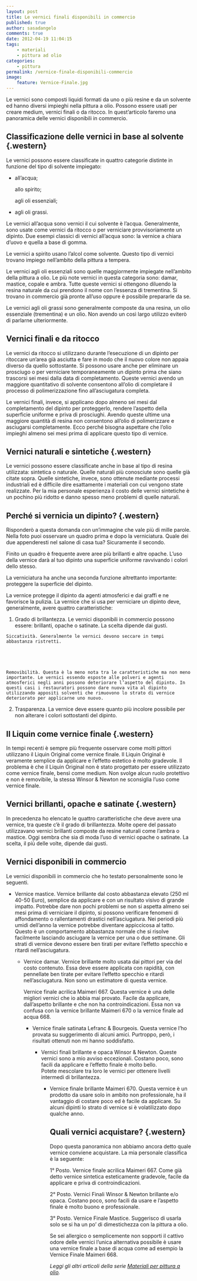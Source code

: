 ```yaml
---
layout: post
title: Le vernici finali disponibili in commercio
published: true
author: sasadangelo
comments: true
date: 2012-04-19 11:04:15
tags:
    - materiali
    - pittura ad olio
categories:
    - pittura
permalink: /vernice-finale-disponibili-commercio
image:
    feature: Vernice-Finale.jpg
---
```




  Le vernici sono composti liquidi formati da uno o più resine e da un solvente ed hanno diversi impieghi nella pittura a olio. Possono essere usati per creare medium, vernici finali o da ritocco. In quest&#8217;articolo faremo una panoramica delle vernici disponibili in commercio.



  


## Classificazione delle vernici in base al solvente {.western}


  Le vernici possono essere classificate in quattro categorie distinte in funzione del tipo di solvente impiegato:


  * 
      all&#8217;acqua;
    


  
    allo spirito;
  



  
    agli oli essenziali;
  


  * 
      agli oli grassi.
    


  Le vernici all&#8217;acqua sono vernici il cui solvente è l&#8217;acqua. Generalmente, sono usate come vernici da ritocco o per verniciare provvisoriamente un dipinto. Due esempi classici di vernici all&#8217;acqua sono: la vernice a chiara d&#8217;uovo e quella a base di gomma.



  Le vernici a spirito usano l&#8217;alcol come solvente. Questo tipo di vernici trovano impiego nell&#8217;ambito della pittura a tempera.



  Le vernici agli oli essenziali sono quelle maggiormente impiegate nell&#8217;ambito della pittura a olio. Le più note vernici in questa categoria sono: damar, mastice, copale e ambra. Tutte queste vernici si ottengono diluendo la resina naturale da cui prendono il nome con l&#8217;essenza di trementina. Si trovano in commercio già pronte all&#8217;uso oppure è possibile prepararle da se.



  Le vernici agli oli grassi sono generalmente composte da una resina, un olio essenziale (trementina) e un olio. Non avendo un così largo utilizzo eviterò di parlarne ulteriormente.


## Vernici finali e da ritocco


   Le vernici da ritocco si utilizzano durante l&#8217;esecuzione di un dipinto per ritoccare un&#8217;area già asciutta e fare in modo che il nuovo colore non appaia diverso da quello sottostante. Si possono usare anche per eliminare un prosciugo o per verniciare temporaneamente un dipinto prima che siano trascorsi sei mesi dalla data di completamento. Queste vernici avendo un maggiore quantitativo di solvente consentono all&#8217;olio di completare il processo di polimerizzazione fino all&#8217;asciugatura completa.



  Le vernici finali, invece, si applicano dopo almeno sei mesi dal completamento del dipinto per proteggerlo, rendere l&#8217;aspetto della superficie uniforme e priva di prosciughi. Avendo queste ultime una maggiore quantità di resina non consentono all&#8217;olio di polimerizzare e asciugarsi completamente. Ecco perché bisogna aspettare che l&#8217;olio impieghi almeno sei mesi prima di applicare questo tipo di vernice.


## Vernici naturali e sintetiche {.western}


  Le vernici possono essere classificate anche in base al tipo di resina utilizzata: sintetica o naturale. Quelle naturali più conosciute sono quelle già citate sopra. Quelle sintetiche, invece, sono ottenute mediante processi industriali ed è difficile dire esattamente i materiali con cui vengono state realizzate. Per la mia personale esperienza il costo delle vernici sintetiche è un pochino più ridotto e danno spesso meno problemi di quelle naturali.


## Perché si vernicia un dipinto? {.western}


  Risponderò a questa domanda con un’immagine che vale più di mille parole. Nella foto puoi osservare un quadro prima e dopo la verniciatura. Quale dei due appenderesti nel salone di casa tua? Sicuramente il secondo.





  Finito un quadro è frequente avere aree più brillanti e altre opache. L’uso della vernice darà al tuo dipinto una superficie uniforme ravvivando i colori dello stesso.



  La verniciatura ha anche una seconda funzione altrettanto importante: proteggere la superficie del dipinto.



  La vernice protegge il dipinto da agenti atmosferici e dai graffi e ne favorisce la pulizia. La vernice che si usa per verniciare un dipinto deve, generalmente, avere quattro caratteristiche:


  1. 
      Grado di brillantezza. Le vernici disponibili in commercio possono essere: brillanti, opache o satinate. La scelta dipende dai gusti.
    


  
    Siccatività. Generalmente le vernici devono seccare in tempi abbastanza ristretti.
  



  
    Removibilità. Questa è la meno nota tra le caratteristiche ma non meno importante. Le vernici essendo esposte alle polveri e agenti atmosferici negli anni possono deteriorare l’aspetto del dipinto. In questi casi i restauratori possono dare nuova vita al dipinto utilizzando appositi solventi che rimuovono lo strato di vernice deteriorato per applicarne uno nuovo.
  


  2. 
      Trasparenza. La vernice deve essere quanto più incolore possibile per non alterare i colori sottostanti del dipinto.
    

## Il Liquin come vernice finale {.western}




  In tempi recenti è sempre più frequente osservare come molti pittori utilizzano il&nbsp;Liquin&nbsp;Original&nbsp;come vernice finale. Il&nbsp;Liquin&nbsp;Original&nbsp;è veramente semplice da applicare e l&#8217;effetto estetico è molto gradevole. Il problema è che il&nbsp;Liquin&nbsp;Original&nbsp;non è stato progettato per essere utilizzato come vernice finale, bensì come medium. Non svolge alcun ruolo protettivo e non&nbsp;è removibile, la stessa&nbsp;Winsor&nbsp;& Newton ne sconsiglia l&#8217;uso come vernice finale.


## Vernici brillanti, opache e satinate {.western}


  In precedenza ho elencato le quattro caratteristiche che deve avere una vernice, tra queste c&#8217;è il grado di brillantezza. Molte opere del passato utilizzavano vernici brillanti composte da resine naturali come l&#8217;ambra o mastice. Oggi sembra che sia di moda l&#8217;uso di vernici opache&nbsp;o satinate. La scelta, il più delle volte, dipende dai gusti.


## Vernici disponibili in commercio


  Le vernici disponibili in commercio che ho testato personalmente sono le seguenti.


  * 
      Vernice mastice. Vernice brillante dal costo abbastanza elevato (250 ml 40-50 Euro), semplice da applicare e con un risultato visivo di grande impatto. Potrebbe dare non pochi problemi se non&nbsp;si aspetta almeno sei mesi prima di verniciare il dipinto, si possono verificare fenomeni di affondamento o rallentamenti drastici nell&#8217;asciugatura. Nei periodi più umidi dell&#8217;anno la vernice potrebbe diventare appiccicosa al tatto. Questo è un comportamento abbastanza normale che si risolve facilmente lasciando asciugare la vernice per una o due settimane. Gli strati di vernice devono essere ben tirati per evitare l&#8217;effetto specchio e ritardi nell&#8217;asciugatura.
    
    
     
    
      * 
          Vernice damar. Vernice brillante molto usata dai pittori per via del costo contenuto. Essa deve essere applicata con rapidità, con pennellate ben tirate per evitare l&#8217;effetto specchio e ritardi nell&#8217;asciugatura. Non sono un estimatore di questa vernice.
        
        
         
        
        
          Vernice finale acrilica Maimeri 667. Questa vernice è una delle migliori vernici che io abbia mai provato. Facile da applicare, dall&#8217;aspetto brillante e che non ha controindicazioni. Essa non va confusa con la vernice brillante Maimeri 670&nbsp;o la vernice finale ad acqua 668. 
        
          * 
              Vernice finale satinata Lefranc & Bourgeois. Questa vernice l&#8217;ho provata su suggerimento di alcuni amici. Purtroppo, però, i risultati ottenuti non mi hanno soddisfatto.
            
            
             
            
              * 
                  Vernici finali brillante e opaca Winsor & Newton. Queste vernici sono a mio avviso eccezionali. Costano poco, sono facili da applicare e l&#8217;effetto finale è molto bello. Potete&nbsp;mescolare tra loro le vernici per ottenere livelli intermedi di brillantezza.
                
                
                 
                
                  * 
                      Vernice finale brillante Maimeri 670. Questa vernice è un prodotto da usare solo in ambito non professionale, ha il vantaggio di costare poco ed è facile da applicare. Su alcuni dipinti lo strato di vernice si è volatilizzato dopo qualche anno.
                    
                    
                      
                    
                    ## Quali vernici acquistare? {.western}
                    
                    
                      Dopo questa panoramica non abbiamo ancora detto quale vernice conviene acquistare. La mia personale classifica è la seguente:
                    
                    
                    
                      1° Posto. Vernice finale acrilica Maimeri 667. Come già detto vernice sintetica esteticamente gradevole, facile da applicare e priva di controindicazioni.
                    
                    
                      2° Posto. Vernici Finali Winsor & Newton brillante e/o opaca. Costano poco, sono facili da usare e l&#8217;aspetto finale è molto buono e professionale.
                    
                    
                      3° Posto. Vernice Finale Mastice. Suggerisco di usarla solo se si ha un po&#8217; di dimestichezza con la pittura a olio.
                    
                    
                    
                      Se sei allergico o semplicemente non sopporti il cattivo odore delle vernici l&#8217;unica alternativa possibile è usare una vernice finale a base di acqua come ad esempio la Vernice Finale Maimeri 668.
                    
                    
                    _Leggi gli altri articoli della serie [Materiali per pittura a olio][1]._

 [1]: /materiali-per-pittura-ad-olio/ "Materiali per pittura ad olio"